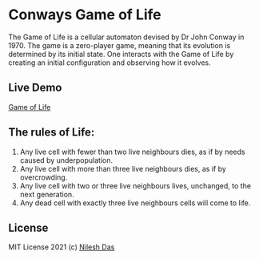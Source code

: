 # Conways Game of Life
The Game of Life is a cellular automaton devised by Dr John Conway in 1970. The game is a zero-player game, meaning that its evolution is determined by its initial state. One interacts with the Game of Life by creating an initial configuration and observing how it evolves.

## Live Demo
[Game of Life](https://www.nileshdas.me/conways-game-of-life/)


## The rules of Life:
1. Any live cell with fewer than two live neighbours dies, as if by needs caused by underpopulation.
2. Any live cell with more than three live neighbours dies, as if by overcrowding.
3. Any live cell with two or three live neighbours lives, unchanged, to the next generation.
4. Any dead cell with exactly three live neighbours cells will come to life.

## License
MIT License 2021 (c) [Nilesh Das](LICENSE)